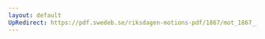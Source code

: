 ```yaml
---
layout: default
UpRedirect: https://pdf.swedeb.se/riksdagen-motions-pdf/1867/mot_1867__fk__00028/mot_1867__fk__00028_001.pdf
---
```

